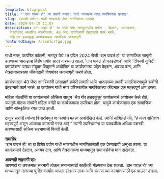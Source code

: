 ```yaml
---
template: blog-post
title: "'दान पावलं हो' चा प्रभावी प्रयोग: गांधी नगरमध्ये जेष्ठ नागरिकांचा उत्साह"
slug: /प्रभावी-प्रयोग:-गांधी-नगरमध्ये-जेष्ठ-नागरिकांचा-उत्साह
date: 2024-04-19 11:07
description: दान पावलं हो' चा गांधी नगर नागपूरमधील प्रयोग - देहदान, अवयवदान,
  नेत्रदानावर आधारित सादरीकरण. 40 जेष्ठ नागरिकांनी देहदानाचे फार्म भरले.
  महिलांचा हळदकुंकू कार्यक्रमासह सामाजिक जनजागृती.
featuredImage: /assets/fgd.jpg
---
```



गांधी नगर, कार्पोरेट कॉलनी, नागपूर येथे 19 एप्रिल 2024 रोजी 'दान पावलं हो' या सामाजिक जागृती करणाऱ्या भारूडाचा विशेष प्रयोग सादर करण्यात आला. 'दान पावलं हो फाउंडेशन' आणि 'दीपस्वी युनिटी फाउंडेशन' यांच्या संयुक्त विद्यमाने आयोजित या कार्यक्रमाचा उद्देश देहदान, अवयव दान, आणि नेत्रदानासारख्या जीवनदायी विषयांवर जनजागृती करणे होता.

कार्यक्रमाला 40 जेष्ठ नागरिकांनी उत्साहाने हजेरी लावली आणि भारूडाच्या प्रभावी सादरीकरणामुळे सर्वांनी देहदानाचे फार्म भरले. हा कार्यक्रम गांधी नगर परिसरातील नागरिकांच्या जीवनात एक महत्त्वपूर्ण क्षण ठरला.

महिला मंडळींनी या कार्यक्रमाचे औचित्य साधून 'चैत्र गौर हळदकुंकू' कार्यक्रमाचे आयोजन केले होते, ज्यामुळे मोठ्या संख्येने महिला वर्गही या कार्यक्रमाला उपस्थित होता. यामुळे कार्यक्रमाला एक सामाजिक आणि सांस्कृतिक रंगत प्राप्त झाली.

ठाकुर सरांनी त्यांच्या विचारांमधून या कार्याचे महत्त्व अधोरेखित केले. त्यांनी सांगितले की, "हे कार्य अतिशय महत्त्वपूर्ण असून आजच्या काळाची गरज आहे." त्यांनी उपस्थितांना या चळवळीला अधिक यशस्वी करण्यासाठी सक्रिय सहभागाची विनंती केली.

**समारोप:**\
'दान पावलं हो' चा हा विशेष प्रयोग गांधी नगरमधील नागरिकांसाठी एक प्रेरणादायी अनुभव ठरला. या कार्यक्रमाने देहदान, अवयव दान, आणि नेत्रदानाच्या माध्यमातून समाजसेवेचा मार्ग दाखवला.

**आपणही सहभागी व्हा:**\
आपणही या उपक्रमात सहभागी होऊन समाजासाठी काहीतरी मौल्यवान देऊ शकता. 'दान पावलं हो' च्या माध्यमातून दानाच्या पुनीत कार्यात आपला हातभार लावा आणि समाजाच्या कल्याणासाठी एक पाऊल उचला.